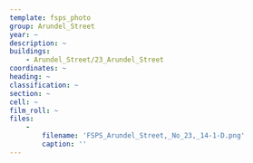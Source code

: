 ```yaml
---
template: fsps_photo
group: Arundel_Street
year: ~
description: ~
buildings:
    - Arundel_Street/23_Arundel_Street
coordinates: ~
heading: ~
classification: ~
section: ~
cell: ~
film_roll: ~
files:
    -
        filename: 'FSPS_Arundel_Street,_No_23,_14-1-D.png'
        caption: ''
---
```

